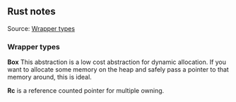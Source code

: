 ## Rust notes

Source: [Wrapper types](https://manishearth.github.io/blog/2015/05/27/wrapper-types-in-rust-choosing-your-guarantees/)

### Wrapper types
**Box** This abstraction is a low cost abstraction for dynamic allocation. If you want to allocate some memory on the heap and safely pass a pointer to that memory around, this is ideal.

**Rc** is a reference counted pointer for multiple owning. 
